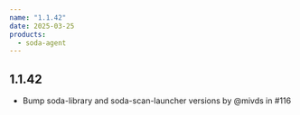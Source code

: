 ```yaml
---
name: "1.1.42"
date: 2025-03-25
products:
  - soda-agent
---
```

## 1.1.42

* Bump soda-library and soda-scan-launcher versions by @mivds in #116